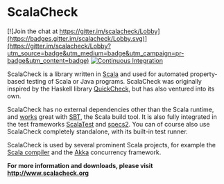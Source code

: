 # ScalaCheck

[![Join the chat at https://gitter.im/scalacheck/Lobby](https://badges.gitter.im/scalacheck/Lobby.svg)](https://gitter.im/scalacheck/Lobby?utm_source=badge&utm_medium=badge&utm_campaign=pr-badge&utm_content=badge)
[![Continuous Integration](https://github.com/typelevel/scalacheck/actions/workflows/ci.yml/badge.svg)](https://github.com/typelevel/scalacheck/actions/workflows/ci.yml)

ScalaCheck is a library written in [Scala](http://www.scala-lang.org/) and
used for automated property-based testing of Scala or Java programs.
ScalaCheck was originally inspired by the Haskell library
[QuickCheck](http://hackage.haskell.org/package/QuickCheck), but has also
ventured into its own.

ScalaCheck has no external dependencies other than the Scala runtime, and
[works](http://www.scalacheck.org/download.html#sbt) great with [SBT](http://www.scala-sbt.org/), the
Scala build tool. It is also fully integrated in the test frameworks
[ScalaTest](http://www.scalatest.org/) and
[specs2](http://etorreborre.github.com/specs2/). You can of course also use
ScalaCheck completely standalone, with its built-in test runner.

ScalaCheck is used by several prominent Scala projects, for example the [Scala
compiler](http://www.scala-lang.org/) and the [Akka](http://akka.io/)
concurrency framework.

**For more information and downloads, please visit http://www.scalacheck.org**
